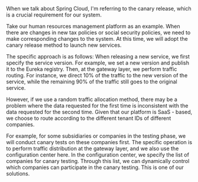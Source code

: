 When we talk about Spring Cloud, I'm referring to the canary release, which is a crucial requirement for our system.

Take our human resources management platform as an example. When there are changes in new tax policies or social security policies, we need to make corresponding changes to the system. At this time, we will adopt the canary release method to launch new services. 

The specific approach is as follows: When releasing a new service, we first specify the service version. For example, we set a new version and publish it to the Eureka registry. Then, at the gateway layer, we perform traffic routing. For instance, we direct 10% of the traffic to the new version of the service, while the remaining 90% of the traffic still goes to the original service.

However, if we use a random traffic allocation method, there may be a problem where the data requested for the first time is inconsistent with the data requested for the second time. Given that our platform is SaaS - based, we choose to route according to the different tenant IDs of different companies. 

For example, for some subsidiaries or companies in the testing phase, we will conduct canary tests on these companies first. The specific operation is to perform traffic distribution at the gateway layer, and we also use the configuration center here. In the configuration center, we specify the list of companies for canary testing. Through this list, we can dynamically control which companies can participate in the canary testing. This is one of our solutions.